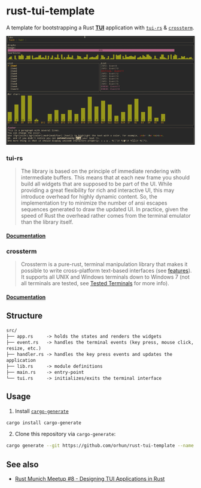 # rust-tui-template

A template for bootstrapping a Rust [**TUI**](https://en.wikipedia.org/wiki/Text-based_user_interface) application with [`tui-rs`](https://github.com/fdehau/tui-rs) & [`crossterm`](https://github.com/crossterm-rs/crossterm).

<img src="https://raw.githubusercontent.com/fdehau/tui-rs/master/assets/demo.gif" width="600">

### tui-rs

> The library is based on the principle of immediate rendering with intermediate buffers. This means that at each new frame you should build all widgets that are supposed to be part of the UI. While providing a great flexibility for rich and interactive UI, this may introduce overhead for highly dynamic content. So, the implementation try to minimize the number of ansi escapes sequences generated to draw the updated UI. In practice, given the speed of Rust the overhead rather comes from the terminal emulator than the library itself.

#### [Documentation](https://docs.rs/tui)

### crossterm

> Crossterm is a pure-rust, terminal manipulation library that makes it possible to write cross-platform text-based interfaces (see [features](https://github.com/crossterm-rs/crossterm/blob/master/README.md#features)). It supports all UNIX and Windows terminals down to Windows 7 (not all terminals are tested,
> see [Tested Terminals](https://github.com/crossterm-rs/crossterm/blob/master/README.md#tested-terminals) for more info).

#### [Documentation](https://docs.rs/crossterm)

## Structure

```
src/
├── app.rs     -> holds the states and renders the widgets
├── event.rs   -> handles the terminal events (key press, mouse click, resize, etc.)
├── handler.rs -> handles the key press events and updates the application
├── lib.rs     -> module definitions
├── main.rs    -> entry-point
└── tui.rs     -> initializes/exits the terminal interface
```

## Usage

1. Install [`cargo-generate`](https://github.com/cargo-generate/cargo-generate#installation)

```sh
cargo install cargo-generate
```

2. Clone this repository via `cargo-generate`:

```sh
cargo generate --git https://github.com/orhun/rust-tui-template --name <project-name>
```

## See also

- [Rust Munich Meetup #8 - Designing TUI Applications in Rust](https://www.youtube.com/watch?v=ogdJnOLo238)
